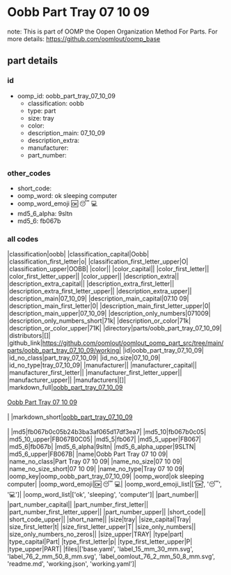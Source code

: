 # Oobb Part Tray 07 10 09  

note: This is part of OOMP the Oopen Organization Method For Parts. For more details: https://github.com/oomlout/oomp_base

##  part details





### id
* oomp_id: oobb_part_tray_07_10_09
  * classification: oobb
  * type: part
  * size: tray
  * color: 
  * description_main: 07_10_09
  * description_extra: 
  * manufacturer: 
  * part_number: 

### other_codes
* short_code: 
* oomp_word: ok sleeping computer
* oomp_word_emoji :ok: :sleeping: :computer:
* md5_6_alpha: 9sltn
* md5_6: fb067b

### all codes 
|classification|oobb|
|classification_capital|Oobb|
|classification_first_letter|o|
|classification_first_letter_upper|O|
|classification_upper|OOBB|
|color||
|color_capital||
|color_first_letter||
|color_first_letter_upper||
|color_upper||
|description_extra||
|description_extra_capital||
|description_extra_first_letter||
|description_extra_first_letter_upper||
|description_extra_upper||
|description_main|07_10_09|
|description_main_capital|07.10 09|
|description_main_first_letter|0|
|description_main_first_letter_upper|0|
|description_main_upper|07_10_09|
|description_only_numbers|071009|
|description_only_numbers_short|71k|
|description_or_color|71k|
|description_or_color_upper|71K|
|directory|parts/oobb_part_tray_07_10_09|
|distributors|[]|
|github_link|https://github.com/oomlout/oomlout_oomp_part_src/tree/main/parts/oobb_part_tray_07_10_09/working|
|id|oobb_part_tray_07_10_09|
|id_no_class|part_tray_07_10_09|
|id_no_size|07_10_09|
|id_no_type|tray_07_10_09|
|manufacturer||
|manufacturer_capital||
|manufacturer_first_letter||
|manufacturer_first_letter_upper||
|manufacturer_upper||
|manufacturers|[]|
|markdown_full|[oobb_part_tray_07_10_09](https://github.com/oomlout/oomlout_oomp_part_src/tree/main/parts/oobb_part_tray_07_10_09/working)<br>[](https://github.com/oomlout/oomlout_oomp_part_src/tree/main/parts/oobb_part_tray_07_10_09/working)<br>[Oobb Part Tray 07 10 09](https://github.com/oomlout/oomlout_oomp_part_src/tree/main/parts/oobb_part_tray_07_10_09/working)<br><br>|
|markdown_short|[oobb_part_tray_07_10_09](https://github.com/oomlout/oomlout_oomp_part_src/tree/main/parts/oobb_part_tray_07_10_09/working)<br><br>|
|md5|fb067b0c05b24b3ba3af065d17df3ea7|
|md5_10|fb067b0c05|
|md5_10_upper|FB067B0C05|
|md5_5|fb067|
|md5_5_upper|FB067|
|md5_6|fb067b|
|md5_6_alpha|9sltn|
|md5_6_alpha_upper|9SLTN|
|md5_6_upper|FB067B|
|name|Oobb Part Tray 07 10 09|
|name_no_class|Part Tray 07 10 09|
|name_no_size|07 10 09|
|name_no_size_short|07 10 09|
|name_no_type|Tray 07 10 09|
|oomp_key|oomp_oobb_part_tray_07_10_09|
|oomp_word|ok sleeping computer|
|oomp_word_emoji|:ok: :sleeping: :computer:|
|oomp_word_emoji_list|[':ok:', ':sleeping:', ':computer:']|
|oomp_word_list|['ok', 'sleeping', 'computer']|
|part_number||
|part_number_capital||
|part_number_first_letter||
|part_number_first_letter_upper||
|part_number_upper||
|short_code||
|short_code_upper||
|short_name||
|size|tray|
|size_capital|Tray|
|size_first_letter|t|
|size_first_letter_upper|T|
|size_only_numbers||
|size_only_numbers_no_zeros||
|size_upper|TRAY|
|type|part|
|type_capital|Part|
|type_first_letter|p|
|type_first_letter_upper|P|
|type_upper|PART|
|files|['base.yaml', 'label_15_mm_30_mm.svg', 'label_76_2_mm_50_8_mm.svg', 'label_oomlout_76_2_mm_50_8_mm.svg', 'readme.md', 'working.json', 'working.yaml']|
